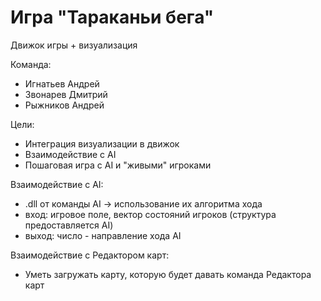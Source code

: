 ﻿# Игра "Тараканьи бега"

Движок игры + визуализация

Команда:

 - Игнатьев Андрей
 - Звонарев Дмитрий
 - Рыжников Андрей

Цели:

 - Интеграция визуализации в движок
 - Взаимодействие с AI
 - Пошаговая игра с AI и "живыми" игроками

Взаимодействие с AI:

 - .dll от команды AI -> использование их алгоритма хода
 - вход: игровое поле, вектор состояний игроков (структура предоставляется AI)
 - выход: число - направление хода AI

Взаимодействие с Редактором карт:

 - Уметь загружать карту, которую будет давать команда Редактора карт